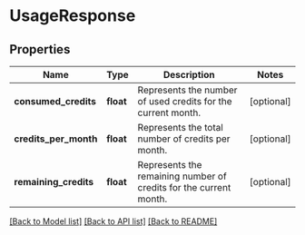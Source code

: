 # UsageResponse

## Properties
Name | Type | Description | Notes
------------ | ------------- | ------------- | -------------
**consumed_credits** | **float** | Represents the number of used credits for the current month. | [optional] 
**credits_per_month** | **float** | Represents the total number of credits per month. | [optional] 
**remaining_credits** | **float** | Represents the remaining number of credits for the current month. | [optional] 

[[Back to Model list]](../README.md#documentation-for-models) [[Back to API list]](../README.md#documentation-for-api-endpoints) [[Back to README]](../README.md)


